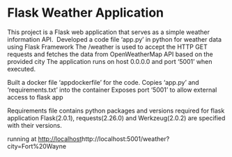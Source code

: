 # Flask Weather Application
This project is a Flask web application that serves as a simple weather information API.  Developed a code file ‘app.py’ in  python for weather data using Flask Framework
The /weather is used to accept the HTTP GET requests and fetches the data from OpenWeatherMap API based on the provided city
The application runs on host 0.0.0.0 and port ‘5001’ when executed.

Built a docker file ‘appdockerfile’ for the code.
Copies ‘app.py’ and ‘requirements.txt’ into the container
Exposes port ‘5001’ to allow external access to flask app

Requirements file contains python packages and versions required for flask application
Flask(2.0.1), requests(2.26.0) and Werkzeug(2.0.2)  are specified with their versions.

running at [http://localhost](http://localhost:5001/weather?city=Fort%20Wayne)http://localhost:5001/weather?city=Fort%20Wayne
